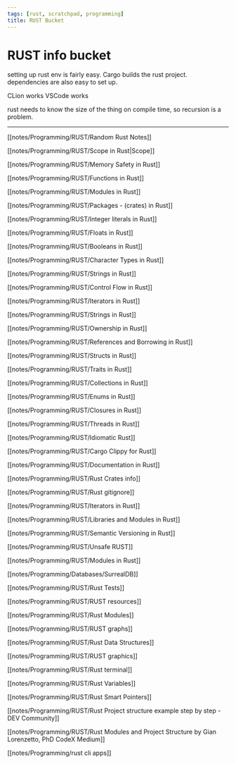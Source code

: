 ```yaml
---
tags: [rust, scratchpad, programming]
title: RUST Bucket
---
```


# RUST info bucket

setting up rust env is fairly easy. Cargo builds the rust project. dependencies are also easy to set up.


CLion works
VSCode works

rust needs to know the size of the thing on compile time, so recursion is a problem.


---

[[notes/Programming/RUST/Random Rust Notes]]

[[notes/Programming/RUST/Scope in Rust|Scope]]

[[notes/Programming/RUST/Memory Safety in Rust]]

[[notes/Programming/RUST/Functions in Rust]]

[[notes/Programming/RUST/Modules in Rust]]

[[notes/Programming/RUST/Packages - (crates) in Rust]]

[[notes/Programming/RUST/Integer literals in Rust]]

[[notes/Programming/RUST/Floats in Rust]]

[[notes/Programming/RUST/Booleans in Rust]]

[[notes/Programming/RUST/Character Types in Rust]]

[[notes/Programming/RUST/Strings in Rust]]

[[notes/Programming/RUST/Control Flow in Rust]]

[[notes/Programming/RUST/Iterators in Rust]]

[[notes/Programming/RUST/Strings in Rust]]

[[notes/Programming/RUST/Ownership in Rust]]

[[notes/Programming/RUST/References and Borrowing in Rust]]

[[notes/Programming/RUST/Structs in Rust]]

[[notes/Programming/RUST/Traits in Rust]]

[[notes/Programming/RUST/Collections in Rust]]

[[notes/Programming/RUST/Enums in Rust]]

[[notes/Programming/RUST/Closures in Rust]]

[[notes/Programming/RUST/Threads in Rust]]

[[notes/Programming/RUST/Idiomatic Rust]]

[[notes/Programming/RUST/Cargo Clippy for Rust]]

[[notes/Programming/RUST/Documentation in Rust]]

[[notes/Programming/RUST/Rust Crates info]]

[[notes/Programming/RUST/Rust gitignore]]

[[notes/Programming/RUST/Iterators in Rust]]

[[notes/Programming/RUST/Libraries and Modules in Rust]]

[[notes/Programming/RUST/Semantic Versioning in Rust]]

[[notes/Programming/RUST/Unsafe RUST]]

[[notes/Programming/RUST/Modules in Rust]]

[[notes/Programming/Databases/SurrealDB]]

[[notes/Programming/RUST/Rust Tests]]

[[notes/Programming/RUST/RUST resources]]

[[notes/Programming/RUST/Rust Modules]]

[[notes/Programming/RUST/RUST graphs]]

[[notes/Programming/RUST/Rust Data Structures]]

[[notes/Programming/RUST/RUST graphics]]

[[notes/Programming/RUST/Rust terminal]]

[[notes/Programming/RUST/Rust Variables]]

[[notes/Programming/RUST/Rust Smart Pointers]]

[[notes/Programming/RUST/Rust Project structure example step by step - DEV Community]]

[[notes/Programming/RUST/Rust Modules and Project Structure  by Gian Lorenzetto, PhD  CodeX  Medium]]

[[notes/Programming/rust cli apps]]
